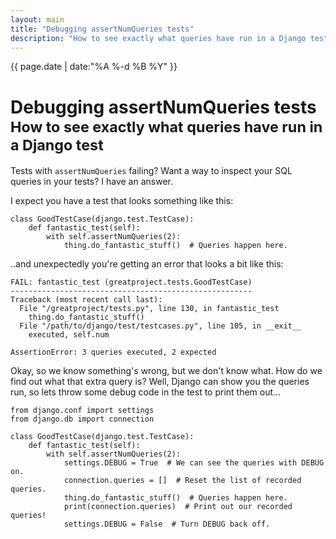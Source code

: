 ```yaml
---
layout: main
title: "Debugging assertNumQueries tests"
description: "How to see exactly what queries have run in a Django test"
---
```


<span class='text-muted pull-right post-date'>{{ page.date | date:"%A %-d %B %Y" }}</span>
# Debugging assertNumQueries tests<br><small>How to see exactly what queries have run in a Django test</small>

Tests with `assertNumQueries` failing? Want a way to inspect your SQL queries in your tests? I have an answer.

I expect you have a test that looks something like this:

    class GoodTestCase(django.test.TestCase):
        def fantastic_test(self):
            with self.assertNumQueries(2):
                thing.do_fantastic_stuff()  # Queries happen here.

..and unexpectedly you're getting an error that looks a bit like this:

    FAIL: fantastic_test (greatproject.tests.GoodTestCase)
    ------------------------------------------------------
    Traceback (most recent call last):
      File "/greatproject/tests.py", line 130, in fantastic_test
        thing.do_fantastic_stuff()
      File "/path/to/django/test/testcases.py", line 105, in __exit__
        executed, self.num

    AssertionError: 3 queries executed, 2 expected

Okay, so we know something's wrong, but we don't know what. How do we find out what that extra query is? Well, Django can show you the queries run, so lets throw some debug code in the test to print them out...

    from django.conf import settings
    from django.db import connection

    class GoodTestCase(django.test.TestCase):
        def fantastic_test(self):
            with self.assertNumQueries(2):
                settings.DEBUG = True  # We can see the queries with DEBUG on.
                connection.queries = []  # Reset the list of recorded queries.
                thing.do_fantastic_stuff()  # Queries happen here.
                print(connection.queries)  # Print out our recorded queries!
                settings.DEBUG = False  # Turn DEBUG back off.
